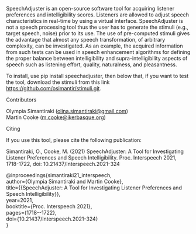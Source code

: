SpeechAdjuster is an open-source software tool for acquiring listener preferences
and intelligibility scores. Listeners are allowed to adjust speech characteristics
in real-time by using a virtual interface. SpeechAdjuster is not a
speech processing tool thus the user has to generate the stimuli (e.g., target
speech, noise) prior to its use. The use of pre-computed stimuli gives the advantage
that almost any speech transformation, of arbitrary complexity, can
be investigated. As an example, the acquired information from such tests
can be used in speech enhancement algorithms for defining the proper balance
between intelligibility and supra-intelligibility aspects of speech such
as listening effort, quality, naturalness, and pleasantness.  

To install, use pip install speechadjuster, 
then below that, if you want to test the 
tool, download the stimuli from this link https://github.com/osimantir/stimuli.git. 

Contributors   

Olympia Simantiraki (olina.simantiraki@gmail.com)<br/> 
Martin Cooke (m.cooke@ikerbasque.org)


Citing

If you use this tool, please cite the following publication: 

Simantiraki, O., Cooke, M. (2021) SpeechAdjuster: A Tool for Investigating Listener Preferences and Speech Intelligibility. Proc. Interspeech 2021, 1718-1722, doi: 10.21437/Interspeech.2021-324

@inproceedings{simantiraki21_interspeech,<br/> 
  author={Olympia Simantiraki and Martin Cooke},<br/> 
  title={{SpeechAdjuster: A Tool for Investigating Listener Preferences and Speech Intelligibility}},<br/> 
  year=2021,<br/> 
  booktitle={Proc. Interspeech 2021}, <br/> 
  pages={1718--1722},<br/> 
  doi={10.21437/Interspeech.2021-324}<br/> 
  }